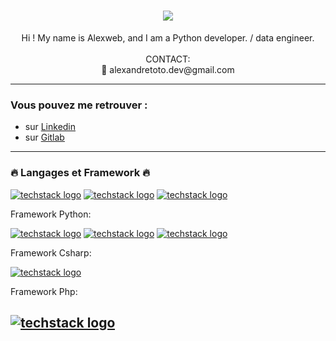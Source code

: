 <h1 align="center">
  <a href="https://git.io/typing-svg">
    <img src="https://readme-typing-svg.herokuapp.com/?lines=Hi,+👋;Welcome+to+Lexweb;&center=true&size=30">
  </a>
</h1>
<p align="center">
Hi ! My name is Alexweb, and I am a Python developer. / data engineer.</br></br>
CONTACT:</br>
📧 alexandretoto.dev@gmail.com
</p>


-----------------------------------------------------------------------------------

### Vous pouvez me retrouver :

- sur [Linkedin](https://www.linkedin.com/in/alexandre-toto-00b2941b2/)
- sur [Gitlab](https://gitlab.com/Alexandre_Toto)

------------------------------------------------------------------------------------

### 🔥 Langages et Framework 🔥

[![techstack logo](https://readme-components.vercel.app/api?component=logo&logo=python)](https://github.com/harish-sethuraman/readme-components)
[![techstack logo](https://readme-components.vercel.app/api?component=logo&logo=csharp)](https://github.com/harish-sethuraman/readme-components)
[![techstack logo](https://readme-components.vercel.app/api?component=logo&logo=php)](https://github.com/harish-sethuraman/readme-components) 

  Framework Python:

  [![techstack logo](https://readme-components.vercel.app/api?component=logo&logo=django)](https://github.com/harish-sethuraman/readme-components)
  [![techstack logo](https://readme-components.vercel.app/api?component=logo&logo=flask)](https://github.com/harish-sethuraman/readme-components) 
  [![techstack logo](https://readme-components.vercel.app/api?component=logo&logo=fastapi)](https://github.com/harish-sethuraman/readme-components) 

  Framework Csharp:

  [![techstack logo](https://readme-components.vercel.app/api?component=logo&logo=asp.net)](https://github.com/harish-sethuraman/readme-components) 
    
  Framework Php:
  
  [![techstack logo](https://readme-components.vercel.app/api?component=logo&logo=symfony)](https://github.com/harish-sethuraman/readme-components) 
---------------------------------------------------------------------------------------

